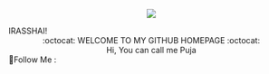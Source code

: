 <p align="center">

<img align="center" img src="https://user-images.githubusercontent.com/73125355/125493781-9f03dc15-3e85-4d6f-9a35-5e98eb7c16ed.gif">

</p>










<div align="left">
 IRASSHAI! 
</div>

<div align="center">
:octocat: WELCOME TO MY GITHUB HOMEPAGE :octocat:
</div>
<div align="center">
Hi, You can call me Puja
</div>

<div align="Left">
🔸Follow Me :
</div>
